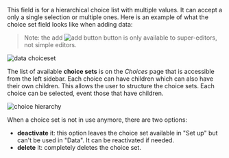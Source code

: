 This field is for a hierarchical choice list with multiple values. It can accept a only a single selection or multiple ones. Here is an example of what the choice set field looks like when adding data:

> Note: the add ![add button](assets/buttons/add_btn.png) button is only available to super-editors, not simple editors.

![data choiceset](assets/choice/data_choiceset.png)

The list of available **choice sets** is on the *Choices* page that is accessible from the left sidebar. Each choice can have children which can also have their own children. This allows the user to structure the choice sets. Each choice can be selected, event those that have children.

![choice hierarchy](assets/choice/hierar_choice.png)

When a choice set is not in use anymore, there are two options:

- **deactivate** it: this option leaves the choice set available in "Set up" but can't be used in "Data". It can be reactivated if needed.
- **delete** it: completely deletes the choice set.
